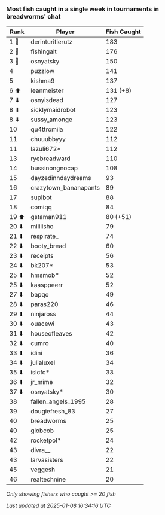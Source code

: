 ### Most fish caught in a single week in tournaments in breadworms' chat
| Rank | Player | Fish Caught |
|------|--------|-----------|
| 1 🥇  | derinturitierutz  | 183 |
| 2 🥈  | fishingalt  | 176 |
| 3 🥉  | osnyatsky  | 150 |
| 4  | puzzlow  | 141 |
| 5  | kishma9  | 137 |
| 6 ⬆ | leanmeister  | 131 (+8) |
| 7 ⬇ | osnyisdead  | 127 |
| 8 ⬇ | sicklymaidrobot  | 123 |
| 8 ⬇ | sussy_amonge  | 123 |
| 10  | qu4ttromila  | 122 |
| 11  | chuuubbyyy  | 112 |
| 11  | lazuli672*  | 112 |
| 13  | ryebreadward  | 110 |
| 14  | bussinongnocap  | 108 |
| 15  | dayzedinndaydreams  | 93 |
| 16  | crazytown_bananapants  | 89 |
| 17  | supibot  | 88 |
| 18  | comiqq  | 84 |
| 19 ⬆ | gstaman911  | 80 (+51) |
| 20 ⬇ | miiiiisho  | 79 |
| 21 ⬇ | respirate_  | 74 |
| 22 ⬇ | booty_bread  | 60 |
| 23 ⬇ | receipts  | 56 |
| 24 ⬇ | bk207*  | 53 |
| 25 ⬇ | hmsmob*  | 52 |
| 25 ⬇ | kaasppeerr  | 52 |
| 27 ⬇ | bapqo  | 49 |
| 28 ⬇ | paras220  | 46 |
| 29 ⬇ | ninjaross  | 44 |
| 30 ⬇ | ouacewi  | 43 |
| 31 ⬇ | houseofleaves  | 42 |
| 32 ⬇ | cumro  | 40 |
| 33 ⬇ | idini  | 36 |
| 34 ⬇ | julialuxel  | 34 |
| 35 ⬇ | islcfc*  | 33 |
| 36 ⬇ | jr_mime  | 32 |
| 37 ⬇ | osnyatsky*  | 30 |
| 38  | fallen_angels_1995  | 28 |
| 39  | dougiefresh_83  | 27 |
| 40  | breadworms  | 25 |
| 40  | globcob  | 25 |
| 42  | rocketpol*  | 24 |
| 43  | divra__  | 22 |
| 43  | larvasisters  | 22 |
| 45  | veggesh  | 21 |
| 46  | realtechnine  | 20 |

_Only showing fishers who caught >= 20 fish_

_Last updated at 2025-01-08 16:34:16 UTC_